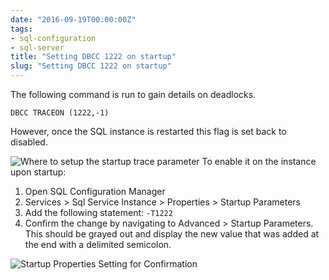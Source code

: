 ```yaml
---
date: "2016-09-19T00:00:00Z"
tags:
- sql-configuration
- sql-server
title: "Setting DBCC 1222 on startup"
slug: "Setting DBCC 1222 on startup"
---
```


The following command is run to gain details on deadlocks.

    DBCC TRACEON (1222,-1)

However, once the SQL instance is restarted this flag is set back to disabled.

![Where to setup the startup trace parameter](/images/2016-08-30_09-57-20.png)
To enable it on the instance upon startup:

1.  Open SQL Configuration Manager
2.  Services > Sql Service Instance > Properties > Startup Parameters
3.  Add the following statement: `-T1222`
4.  Confirm the change by navigating to Advanced > Startup Parameters. This should be grayed out and display the new value that was added at the end with a delimited semicolon.

![Startup Properties Setting for Confirmation](/images/2016-08-30_09-58-08.png)
